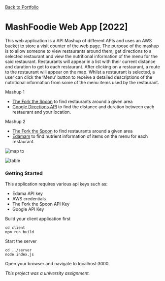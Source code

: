 [Back to Portfolio](https://github.com/Fooxless/Portfolio-Connor-Gryphon)

# MashFoodie Web App [2022]
This web application is a API Mashup of different APIs and uses an AWS bucket to store a visit counter of the web page. The purpose of the mashup is to allow someone to view restaurants around them, get directions to a selected restaurant and view the nutritional information of the menu for the said restaurant. Restaurants will appear in a list with their current distance and duration to get to each restaurant. After clicking on a restaurant, a route to the restaurant will appear on the map. Whilst a restaurant is selected, a user can click the ‘Menu’ button to receive a detailed descriptions of the nutritional information from some of the menu items used by the restaurant.
 
Mashup 1
- [The Fork the Spoon](https://rapidapi.com/apidojo/api/the-fork-the-spoon/) to find restaurants around a given area
- [Google Directions API](https://developers.google.com/maps/documentation/directions) to find the distance and duration between each restaurant and your location.

Mashup 2
- [The Fork the Spoon](https://rapidapi.com/apidojo/api/the-fork-the-spoon/) to find restaurants around a given area
- [Edamam](https://developer.edamam.com/food-database-api-docs) to find nutrient information of items on the menu for each restaurant.

![map to](https://user-images.githubusercontent.com/102510556/209743847-408d09f3-3515-4291-b78d-7fbe8b7e74c5.PNG)

![table](https://user-images.githubusercontent.com/102510556/209743932-a1449ffa-3329-4ba8-b5d0-83e161d62804.PNG)

### Getting Started
This application requires various api keys such as:
 - Edama API key
 - AWS credentials 
 - The Fork the Spoon API Key
 - Google API Key
 
Build your client application first
``` 
cd client
npm run build
```

Start the server
```
cd ../server
node index.js
```

Open your browser and navigate to localhost:3000

*This project was a university assignment.*
